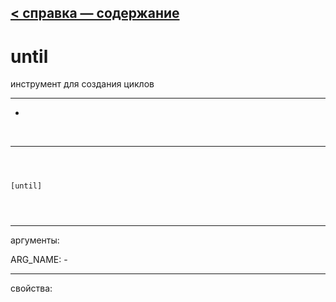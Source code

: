[< справка — содержание](index.html)
---

# until


инструмент для создания циклов

---

-
<br>


---


```



[until]


            
```

---
аргументы:

ARG_NAME: -<br>

---
свойства:


